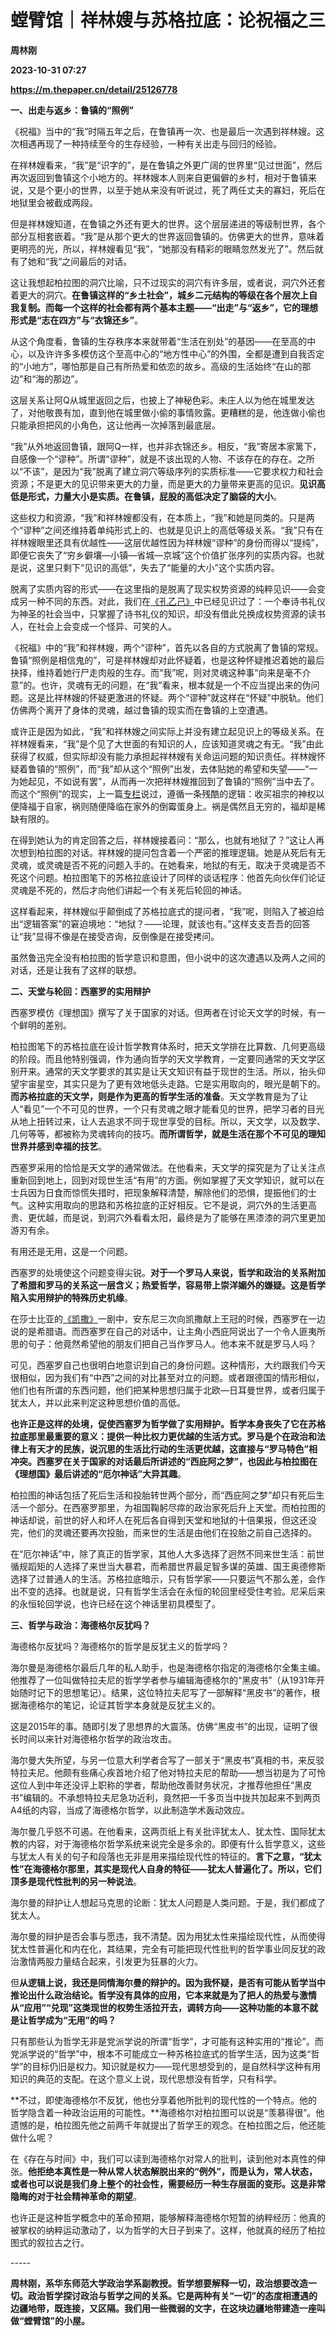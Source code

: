 # 螳臂馆｜祥林嫂与苏格拉底：论祝福之三
**周林刚**

**2023-10-31 07:27**

**https://m.thepaper.cn/detail/25126778**

**一、出走与返乡：鲁镇的“照例”**

《祝福》当中的“我”时隔五年之后，在鲁镇再一次、也是最后一次遇到祥林嫂。这次相遇再现了一种持续至今的生存经验，一种有关出走与回归的经验。

在祥林嫂看来，“我”是“识字的”，是在鲁镇之外更广阔的世界里“见过世面”，然后再次返回到鲁镇这个小地方的。祥林嫂本人则来自更偏僻的乡村，相对于鲁镇来说，又是个更小的世界，以至于她从来没有听说过，死了两任丈夫的寡妇，死后在地狱里会被截成两段。

但是祥林嫂知道，在鲁镇之外还有更大的世界。这个层层递进的等级制世界，各个部分互相套嵌着。“我”是从那个更大的世界返回鲁镇的。仿佛更大的世界，意味着更明亮的光，所以，祥林嫂看见“我”，“她那没有精彩的眼睛忽然发光了”。然后就有了她和“我”之间最后的对话。

这让我想起柏拉图的洞穴比喻，只不过现实的洞穴有许多层，或者说，洞穴外还套着更大的洞穴。**在鲁镇这样的“乡土社会”，城乡二元结构的等级在各个层次上自我复制。而每一个这样的社会都有两个基本主题——“出走”与“返乡”，它的理想形式是“志在四方”与“衣锦还乡”**。

从这个角度看，鲁镇的生存秩序本来就带着“生活在别处”的基因——在至高的中心，以及许许多多模仿这个至高中心的“地方性中心”的外围，全都是遭到自我否定的“小地方”，哪怕那是自己有所热爱和依恋的故乡。高级的生活始终“在山的那边”和“海的那边”。

这层关系让阿Q从城里返回之后，也披上了神秘色彩。未庄人以为他在城里发达了，对他敬畏有加，直到他在城里做小偷的事情败露。更糟糕的是，他连做小偷也只能承担把风的小角色，这让他再一次掉落到最底层。

“我”从外地返回鲁镇，跟阿Q一样，也并非衣锦还乡。相反，“我”寄居本家篱下，自感像一个“谬种”。所谓“谬种”，就是不该出现的人物、不该存在的存在。之所以“不该”，是因为“我”脱离了建立洞穴等级序列的实质标准——它要求权力和社会资源；不是更大的见识带来更大的力量，而是更大的力量带来更高的见识。**见识高低是形式，力量大小是实质。在鲁镇，屁股的高低决定了脑袋的大小**。

这些权力和资源，“我”和祥林嫂都没有，在本质上，“我”和她是同类的。只是两个“谬种”之间还维持着单纯形式上的、也就是见识上的高低等级关系。“我”只有在祥林嫂眼里还具有优越性——这层优越性因为祥林嫂“谬种”的身份而得以“提纯”，即便它丧失了“穷乡僻壤—小镇—省城—京城”这个价值扩张序列的实质内容。也就是说，这里只剩下“见识的高低”，失去了“能量的大小”这个实质内容。

脱离了实质内容的形式——在这里指的是脱离了现实权势资源的纯粹见识——会变成另一种不同的东西。对此，我们在[《孔乙己》](https://www.thepaper.cn/newsDetail_forward_15732890)中已经见识过了：一个奉诗书礼仪为神圣的社会当中，只掌握了诗书礼仪的知识，却没有借此兑换成权势资源的读书人，在社会上会变成一个怪异、可笑的人。

《祝福》中的“我”和祥林嫂，两个“谬种”，首先以各自的方式脱离了鲁镇的常规。鲁镇“照例是相信鬼的”，可是祥林嫂却对此怀疑着，也是这种怀疑推迟着她的最后抉择，维持着她行尸走肉般的生存。而“我”呢，则对灵魂这种事“向来是毫不介意”的。也许，灵魂有无的问题，在“我”看来，根本就是一个不应当提出来的伪问题。这是比祥林嫂的怀疑更激进的怀疑。两个“谬种”就这样在“怀疑”中脱轨。他们仿佛两个离开了身体的灵魂，越过鲁镇的现实而在鲁镇的上空遭遇。

或许正是因为如此，“我”和祥林嫂之间实际上并没有建立起见识上的等级关系。在祥林嫂看来，“我”是个见了大世面的有知识的人，应该知道灵魂之有无。“我”由此获得了权威，但实际却没有能力承担起祥林嫂有关命运问题的知识责任。祥林嫂怀疑着鲁镇的“照例”，而“我”却从这个“照例”出发，去体贴她的希望和失望——“一为她起见，不如说有罢”，从而再一次把祥林嫂推回到了鲁镇的“照例”当中去了。而这个“照例”的现实，上一篇[专栏](https://www.thepaper.cn/newsDetail_forward_24580211)说过，遵循一条残酷的逻辑：收买祖宗的神权以便降福于自家，祸则随便降临在家外的倒霉蛋身上。祸是偶然且无穷的，福却是稀缺有限的。

在得到她认为的肯定回答之后，祥林嫂接着问：“那么，也就有地狱了？”这让人再次想到柏拉图的对话。祥林嫂的提问包含着一个严密的推理逻辑。她是从死后有无灵魂，或灵魂是否不死的问题入手的。在她看来，地狱的有无，取决于灵魂是否不死这个问题。柏拉图笔下的苏格拉底设计了同样的谈话程序：他首先向伙伴们论证灵魂是不死的，然后才向他们讲起一个有关死后轮回的神话。

这样看起来，祥林嫂似乎颠倒成了苏格拉底式的提问者，“我”呢，则陷入了被迫给出“逻辑答案”的窘迫境地：“地狱？——论理，就该也有。”这样支支吾吾的回答让“我”显得不像是在接受咨询，反倒像是在接受拷问。

虽然鲁迅完全没有柏拉图的哲学意识和意图，但小说中的这次遭遇以及两人之间的对话，还是让我有了这样的联想。

**二、天堂与轮回：西塞罗的实用辩护**

西塞罗模仿《理想国》撰写了关于国家的对话。但两者在讨论天文学的时候，有一个鲜明的差别。

柏拉图笔下的苏格拉底在设计哲学教育体系时，把天文学排在比算数、几何更高级的阶段。而且他特别强调，作为通向哲学的天文学教育，一定要同通常的天文学区别开来。通常的天文学要求的其实是让天文知识有益于现世的生活。所以，抬头仰望宇宙星空，其实只是为了更有效地低头走路。它是实用取向的，眼光是朝下的。**而苏格拉底的天文学，则是作为更高的哲学生活的准备**。天文学教育是为了让人“看见”一个不可见的世界，一个只有灵魂之眼才能看见的世界，把学习者的目光从地上扭转过来，让人去追求不同于现世享受的目标。所以，天文学，以及数学、几何等等，都被称为灵魂转向的技巧。**而所谓哲学，就是生活在那个不可见的理知世界并感到幸福的技艺**。

西塞罗采用的恰恰是天文学的通常做法。在他看来，天文学的探究是为了让关注点重新回到地上，回到对现世生活“有用”的方面。例如掌握了天文学知识，就可以在士兵因为日食而惊慌失措时，把现象解释清楚，解除他们的恐惧，提振他们的士气。这种实用取向的思路和苏格拉底的正好相反。它不是说，洞穴外的生活更高贵、更优越，而是说，到洞穴外看看太阳，最终是为了能够在黑漆漆的洞穴里更加游刃有余。

有用还是无用，这是一个问题。

西塞罗的处境使这个问题变得尖锐。**对于一个罗马人来说，哲学和政治的关系附加了希腊和罗马的关系这一层含义；热爱哲学，容易带上崇洋媚外的嫌疑。这是哲学陷入实用辩护的特殊历史机缘**。

在莎士比亚的[《凯撒》](https://www.thepaper.cn/newsDetail_forward_14135769)一剧中，安东尼三次向凯撒献上王冠的时候，西塞罗在一边说的是希腊语。而西塞罗在自己的对话中，让主角小西庇阿说出了一个令人匪夷所思的句子：他竟然希望他的朋友们把自己当作罗马人。他本来不就是罗马人吗？

可见，西塞罗自己也很明白地意识到自己的身份问题。这种情形，大约跟我们今天很相似，因为我们有“中西”之间的对比甚至对立的问题。或者跟德国的情形相似，他们也有所谓的东西问题，他们把某种思想归属于北欧—日耳曼世界，或者归属于犹太人，并以此来判定这种思想价值的高低。

**也许正是这样的处境，促使西塞罗为哲学做了实用辩护。哲学本身丧失了它在苏格拉底那里最重要的意义：提供一种比权力更优越的生活方式。罗马是个在政治和法律上有天才的民族，说沉思的生活比行动的生活更优越，这直接与“罗马特色”相冲突。西塞罗在关于国家的对话最后所讲述的“西庇阿之梦”，也因此与柏拉图在《理想国》最后讲述的“厄尔神话”大异其趣**。

柏拉图的神话包括了死后生活和投胎转世两个部分，而“西庇阿之梦”却只有死后生活一个部分。在西塞罗那里，为祖国鞠躬尽瘁的政治家死后升上天堂。而柏拉图的神话却说，前世的好人和坏人在死后各自得到天堂和地狱的十倍果报，但这还没完，他们的灵魂还要再次投胎，而来世的生活是由他们在投胎之前自己选择的。

在“厄尔神话”中，除了真正的哲学家，其他人大多选择了迥然不同来世生活：前世循规蹈矩的人选择了来世当大暴君，而希腊世界最足智多谋的英雄、国王奥德修斯选择了过普通人的生活。苏格拉底暗示，只有哲学家——只要运气不那么差，会作出不变的选择。也就是说，只有哲学生活会在永恒的轮回里经受住考验。尼采后来的永恒轮回学说，也许已经在这个神话里初具模型了。

**三、哲学与政治：海德格尔反犹吗？**

海德格尔反犹吗？海德格尔的哲学是反犹主义的哲学吗？

海尔曼是海德格尔最后几年的私人助手，也是海德格尔指定的海德格尔全集主编。他推荐了一位叫做特拉夫尼的哲学学者参与编辑海德格尔的“黑皮书”（从1931年开始随时记下的思想笔记）。结果，这位特拉夫尼写了一部解释“黑皮书”的著作，根据海德格尔的笔记，论证其哲学本身就是反犹主义的。

这是2015年的事。随即引发了思想界的大震荡。仿佛“黑皮书”的出现，证明了很长时间以来针对海德格尔哲学的政治攻击。

海尔曼大失所望，与另一位意大利学者合写了一部关于“黑皮书”真相的书，来反驳特拉夫尼。他颇有些痛心疾首地介绍了他对特拉夫尼的帮助——想当初是为了可怜这位人到中年还没评上职称的学者，帮助他改善财务状况，才推荐他担任“黑皮书”编辑的。不承想特拉夫尼急功近利，竟然把一千多页当中拢共加起来不到两页A4纸的内容，当成了海德格尔哲学，以此制造学术轰动效应。

海尔曼几乎怒不可遏。在他看来，这两页纸上有关批评犹太人、犹太性、国际犹太教的内容，对于海德格尔哲学系统来说完全是多余的。即便有什么哲学意义，这些与犹太人有关的句子和段落也无非是用来描绘现代性的特征的。**言下之意，“犹太性”在海德格尔那里，其实是现代人自身的特征——犹太人普遍化了。所以，它们顶多是现代性批判的另一种说法**。

海尔曼的辩护让人想起马克思的论断：犹太人问题是人类问题。于是，我们都成了犹太人。

海尔曼的辩护是否会事与愿违，我不清楚。因为用犹太性来描绘现代性，从而使得犹太性普遍化和内在化，其结果，完全有可能把现代性批判的哲学事业同反犹的政治激情两股力量结合起来，引发更为狂暴的火力。

但**从逻辑上说，我还是同情海尔曼的辩护的。因为我怀疑，是否有可能从哲学当中推论出什么政治结论。哲学没有具体的应用，它本来就是为了把人的热爱与激情从“应用”“兑现”这类现世的权势生活拉开去，调转方向——这种功能的本意不就是让哲学成为“无用”的吗？**

只有那些认为哲学无非是党派学说的所谓“哲学”，才可能有这种实用的“推论”。而党派学说的“哲学”中，根本不可能成立一种苏格拉底式的哲学生活，因为这类“哲学”的目标仍旧是权力。知识就是权力——现代思想受到的，是自然科学这种有用知识的典范的支配。在这个意义上说，现代思想没有哲学，只有科学。

**不过，即使海德格尔不反犹，他也分享着他所批判的现代性的一个特点。他的哲学隐含着一种政治运用的可能性。**海德格尔对柏拉图可以说是“羡慕得很”。他遗憾的是，柏拉图先他之前两千年就提出了哲学王的观念。在柏拉图之后，他还能做什么呢？

在《存在与时间》中，我们可以读到海德格尔对常人的批判，读到他对本真性的伸张。**他拒绝本真性是一种从常人状态解脱出来的“例外”，而是认为，常人状态，或者也可以说是我们身上整个的社会性，需要经历一种生存层面的变形。这是非常隐晦的对于社会精神革命的期望**。

也许正是这种哲学概念中的革命预期，能够解释海德格尔短暂的纳粹经历：他真的被掌权的纳粹运动激动了，以为哲学的大日子到来了。这样，他就真的经历了柏拉图式的叙拉古之行。

\-----

**周林刚，系华东师范大学政治学系副教授。哲学想要解释一切，政治想要改造一切。政治哲学探讨政治与哲学之间的关系。它是两种有关“一切”的态度相遭遇的边疆地带，既连接，又区隔。我们用一些微弱的文字，在这块边疆地带建造一座叫做“螳臂馆”的小屋。**